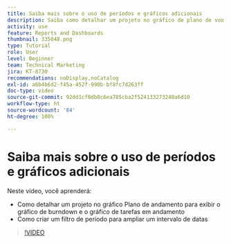 ```yaml
---
title: Saiba mais sobre o uso de períodos e gráficos adicionais
description: Saiba como detalhar um projeto no gráfico de plano de voo para fazer com que o gráfico de burndown e o gráfico de tarefas em andamento apareçam na [!UICONTROL Analítica aprimorada].
activity: use
feature: Reports and Dashboards
thumbnail: 335048.png
type: Tutorial
role: User
level: Beginner
team: Technical Marketing
jira: KT-8730
recommendations: noDisplay,noCatalog
exl-id: a6b4b6d2-f45a-452f-990b-bf8fc7d263ff
doc-type: video
source-git-commit: 92dd1cf0db8c6ea785cba2f524133273240a6d10
workflow-type: ht
source-wordcount: '84'
ht-degree: 100%

---
```


# Saiba mais sobre o uso de períodos e gráficos adicionais

Neste vídeo, você aprenderá:

* Como detalhar um projeto no gráfico Plano de andamento para exibir o gráfico de burndown e o gráfico de tarefas em andamento
* Como criar um filtro de período para ampliar um intervalo de datas

>[!VIDEO](https://video.tv.adobe.com/v/335048/?quality=12&learn=on)
